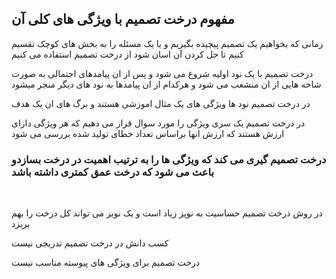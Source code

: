 ## مفهوم درخت تصمیم با ویژگی های کلی آن
 
زمانی که بخواهیم یک تصمیم پیچیده بگیریم و یا یک مسئله را به بخش های کوچک تقسیم کنیم تا حل کردن آن اسان شود از درخت تصمیم استفاده می کنیم
  <br/>

درخت تصمیم با یک نود اولیه شروع می شود و پس از ان پیامدهای احتمالی به صورت شاخه هایی از ان  منشعب می شود و هرکدام از ان پیامدها به نود های دیگر منجر میشود
  <br/>

 در درخت تصمیم نود ها ویژگی های یک مثال اموزشی هستند و برگ های ان یک هدف
   <br/>

 در درخت تصمیم یک سری ویژگی را مورد سوال قرار می دهیم که هر ویژگی دارای ارزش هستند که ارزش انها براساس تعداد خطای تولید شده بررسی می شود
   <br/>

 ### درخت تصمیم گیری می کند که ویژگی ها را به ترتیب اهمیت در درخت بسازدو باعث می شود که درخت عمق کمتری داشته باشد
  <br/>

  در روش درخت تصمیم حساسیت به نویز زیاد است و یک نویز می تواند کل درخت را بهم بریزد
    <br/>

  کسب دانش در درخت تصمیم تدریجی نیست
    <br/>

  درخت تصمیم برای ویژگی های پیوسته مناسب نیست
  <br/>
